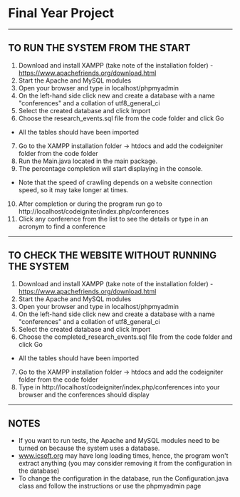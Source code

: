 # Final Year Project

***

## TO RUN THE SYSTEM FROM THE START

1. Download and install XAMPP (take note of the installation folder) - https://www.apachefriends.org/download.html
2. Start the Apache and MySQL modules
3. Open your browser and type in localhost/phpmyadmin
4. On the left-hand side click new and create a database with a name "conferences" and a collation of utf8_general_ci
5. Select the created database and click Import
6. Choose the research_events.sql file from the code folder and click Go
 * All the tables should have been imported
7. Go to the XAMPP installation folder -> htdocs and add the codeigniter folder from the code folder
8. Run the Main.java located in the main package.
9. The percentage completion will start displaying in the console. 
 * Note that the speed of crawling depends on a website connection speed, so it may take longer at times.
10. After completion or during the program run go to http://localhost/codeigniter/index.php/conferences
11. Click any conference from the list to see the details or type in an acronym to find a conference

***

## TO CHECK THE WEBSITE WITHOUT RUNNING THE SYSTEM

1. Download and install XAMPP (take note of the installation folder) - https://www.apachefriends.org/download.html
2. Start the Apache and MySQL modules
3. Open your browser and type in localhost/phpmyadmin
4. On the left-hand side click new and create a database with a name "conferences" and a collation of utf8_general_ci
5. Select the created database and click Import
6. Choose the completed_research_events.sql file from the code folder and click Go
 * All the tables should have been imported
7. Go to the XAMPP installation folder -> htdocs and add the codeigniter folder from the code folder
8. Type in http://localhost/codeigniter/index.php/conferences into your browser and the conferences should display

***

## NOTES

* If you want to run tests, the Apache and MySQL modules need to be turned on because the system uses a database.
* www.icsoft.org may have long loading times, hence, the program won't extract anything (you may consider removing it from the configuration in the database)
* To change the configuration in the database, run the Configuration.java class and follow the instructions or use the phpmyadmin page
